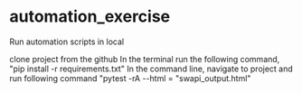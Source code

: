 # automation_exercise
Run automation scripts in local

clone project from the github
In the terminal run the following command,
    "pip install -r requirements.txt"
In the command line, navigate to project and  run following command
    "pytest -rA --html = "swapi_output.html"




